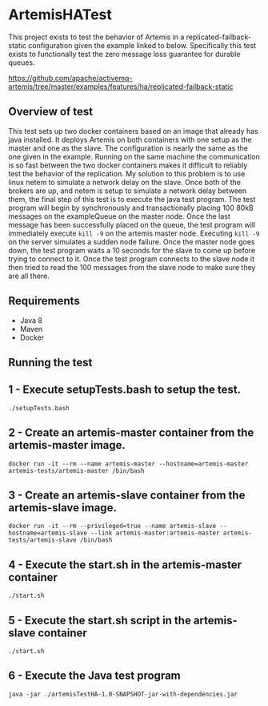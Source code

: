 # ArtemisHATest
This project exists to test the behavior of Artemis in a replicated-failback-static
configuration given the example linked to below.  Specifically this test exists to functionally test the zero message loss guarantee for durable queues.

https://github.com/apache/activemq-artemis/tree/master/examples/features/ha/replicated-failback-static  

## Overview of test
This test sets up two docker containers based on an image that already has java installed.  It deploys Artemis on both containers with one setup as the master and one as the slave.  The configuration is nearly the same as the one given in the example.  Running on the same machine the communication is so fast between the two docker containers makes it difficult to reliably test the behavior of the replication.  My solution to this problem is to use linux netem to simulate a network delay on the slave.  Once both of the brokers are up, and netem is setup to simulate a network delay between them, the final step of this test is to execute the java test program.  The test program will begin by synchronously and transactionally placing 100 80kB messages on the exampleQueue on the master node.  Once the last message has been successfully placed on the queue, the test program will immediately execute `kill -9` on the artemis master node.  Executing `kill -9` on the server simulates a sudden node failure.  Once the master node goes down, the test program waits a 10 seconds for the slave to come up before trying to connect to it.  Once the test program connects to the slave node it then tried to read the 100 messages from the slave node to make sure they are all there.  


## Requirements
* Java 8
* Maven
* Docker

## Running the test
## 1 - Execute setupTests.bash to setup the test.
```
./setupTests.bash
```  

## 2 - Create an artemis-master container from the artemis-master image.
`docker run -it --rm --name artemis-master --hostname=artemis-master artemis-tests/artemis-master /bin/bash`

## 3 - Create an artemis-slave container from the artemis-slave image.
`docker run -it --rm --privileged=true --name artemis-slave --hostname=artemis-slave --link artemis-master:artemis-master artemis-tests/artemis-slave /bin/bash`

## 4 - Execute the start.sh in the artemis-master container
`./start.sh`

## 5 - Execute the start.sh script in the artemis-slave container
`./start.sh`

## 6 - Execute the Java test program
`java -jar ./artemisTestHA-1.0-SNAPSHOT-jar-with-dependencies.jar`
